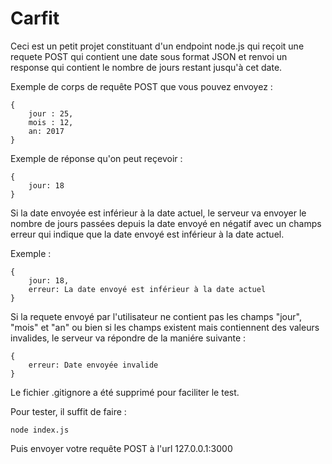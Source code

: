 # Carfit

Ceci est un petit projet constituant d'un endpoint node.js qui reçoit une requete POST qui contient une date sous format JSON et renvoi un response qui contient le nombre de jours restant jusqu'à cet date.


Exemple de corps de requête POST que vous pouvez envoyez : 

    {
        jour : 25,
        mois : 12,
        an: 2017
    }


Exemple de réponse qu'on peut reçevoir :

    {
        jour: 18
    }
    
Si la date envoyée est inférieur à la date actuel, le serveur va envoyer le nombre de jours passées depuis la date envoyé en négatif avec un champs erreur qui indique que la date envoyé est inférieur à la date actuel.

Exemple : 

    {
        jour: 18,
        erreur: La date envoyé est inférieur à la date actuel
    }


Si la requete envoyé par l'utilisateur ne contient pas les champs "jour", "mois" et "an" ou bien si les champs existent mais contiennent des valeurs invalides, le serveur va répondre de la maniére suivante : 

    {
        erreur: Date envoyée invalide
    }

Le fichier .gitignore a été supprimé pour faciliter le test.

Pour tester, il suffit de faire : 
    
    node index.js

Puis envoyer votre requête POST à l'url 127.0.0.1:3000
